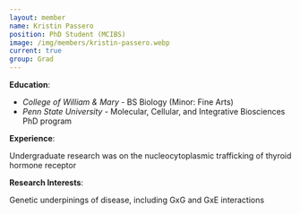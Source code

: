 ```yaml
---
layout: member
name: Kristin Passero
position: PhD Student (MCIBS)
image: /img/members/kristin-passero.webp
current: true
group: Grad
---
```


**Education**: 

  * *College of William & Mary* - BS Biology (Minor: Fine Arts)
  * *Penn State University* - Molecular, Cellular, and Integrative Biosciences PhD program

**Experience**:

Undergraduate research was on the nucleocytoplasmic trafficking of thyroid hormone receptor

**Research Interests**:

Genetic underpinings of disease, including GxG and GxE interactions
